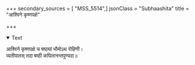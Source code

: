 +++
secondary_sources = [ "MSS_5514",]
jsonClass = "Subhaashita"
title = "आश्विने कृष्णपक्षे"

+++

<details open><summary>Text</summary>

आश्विने कृष्णपक्षे च षष्ठ्यां भौमोऽथ रोहिणी।  
व्यतीपातस् तदा षष्ठी कपिलानन्तपुण्यदा॥
</details>
